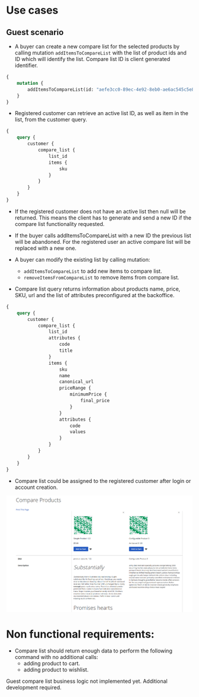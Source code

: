 # Use cases

## Guest scenario 

* A buyer can create a new compare list for the selected 
products by calling mutation `addItemsToCompareList` with 
the list of product ids and ID which will identify the list.
Compare list ID is client generated identifier.
```graphql
{
    mutation {
        addItemsToCompareList(id: "aefe3cc0-89ec-4e92-8eb0-ae6ac545c5e8", items: ["100123", "234567", "874321"])
    }
}
```
* Registered customer can retrieve an active list ID, as well as item in the list, from the customer query.
```graphql
{
    query {
        customer {
            compare_list {
                list_id
                items {
                    sku
                }
            }
        }
    }
}
```
* If the registered customer does not have an active list then null will be returned.
This means the client has to generate and send a new ID if the compare list functionality requested.

* If the buyer calls addItemsToCompareList with a new ID the previous list will be abandoned. 
For the registered user an active compare list will be replaced with a new one. 

* A buyer can modify the existing list by calling mutation: 
  * `addItemsToCompareList` to add new items to compare list.
  * `removeItemsFromCompareList` to remove items from compare list.

* Compare list query returns information about 
products name, price, SKU, url and the list of attributes
preconfigured at the backoffice.
  
```graphql
{
    query {
        customer {
            compare_list {
                list_id
                attributes {
                    code
                    title
                }
                items {
                    sku
                    name
                    canonical_url
                    priceRange {
                        minimumPrice {
                            final_price
                        }
                    }
                    attributes {
                        code
                        values
                    }
                }
            }
        }
    }
}
```

* Compare list could be assigned to the registered customer after login or account creation. 

![compare-list.graphqls](compare-list/compare-list.png)

# Non functional requirements:
* Compare list should return enough data to perform the following command with no additional calls: 
  * adding product to cart.
  * adding product to wishlist.
  
Guest compare list business logic not implemented yet. Additional development required.

